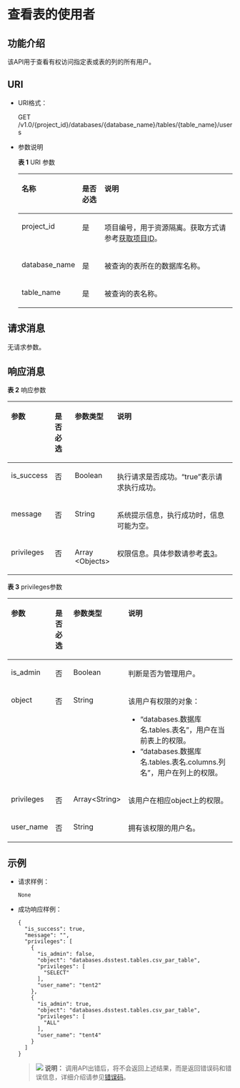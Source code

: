 # 查看表的使用者<a name="dli_02_0041"></a>

## 功能介绍<a name="sd6e8c88e7f1940f2874203753a466f65"></a>

该API用于查看有权访问指定表或表的列的所有用户。

## URI<a name="s5d7df6cd9c2d47028149e6d4427a8c62"></a>

-   URI格式：

    GET /v1.0/\{project\_id\}/databases/\{database\_name\}/tables/\{table\_name\}/users

-   参数说明

    **表 1**  URI 参数

    <a name="zh-cn_topic_0069077918_table43238749"></a>
    <table><thead align="left"><tr id="zh-cn_topic_0069077918_row10278610"><th class="cellrowborder" valign="top" width="18.87%" id="mcps1.2.4.1.1"><p id="a35bce72f7ded4b6ca6e6e7b072f761fe"><a name="a35bce72f7ded4b6ca6e6e7b072f761fe"></a><a name="a35bce72f7ded4b6ca6e6e7b072f761fe"></a>名称</p>
    </th>
    <th class="cellrowborder" valign="top" width="11.05%" id="mcps1.2.4.1.2"><p id="ac062951b77994dac995dfc893a33c0b0"><a name="ac062951b77994dac995dfc893a33c0b0"></a><a name="ac062951b77994dac995dfc893a33c0b0"></a>是否必选</p>
    </th>
    <th class="cellrowborder" valign="top" width="70.08%" id="mcps1.2.4.1.3"><p id="aa286ad371d454f5aa19bff6be13f6014"><a name="aa286ad371d454f5aa19bff6be13f6014"></a><a name="aa286ad371d454f5aa19bff6be13f6014"></a>说明</p>
    </th>
    </tr>
    </thead>
    <tbody><tr id="row6409104654212"><td class="cellrowborder" valign="top" width="18.87%" headers="mcps1.2.4.1.1 "><p id="zh-cn_topic_0069077803_p43412436"><a name="zh-cn_topic_0069077803_p43412436"></a><a name="zh-cn_topic_0069077803_p43412436"></a>project_id</p>
    </td>
    <td class="cellrowborder" valign="top" width="11.05%" headers="mcps1.2.4.1.2 "><p id="zh-cn_topic_0069077803_p26746391"><a name="zh-cn_topic_0069077803_p26746391"></a><a name="zh-cn_topic_0069077803_p26746391"></a>是</p>
    </td>
    <td class="cellrowborder" valign="top" width="70.08%" headers="mcps1.2.4.1.3 "><p id="p1310472724012"><a name="p1310472724012"></a><a name="p1310472724012"></a>项目编号，用于资源隔离。获取方式请参考<a href="获取项目ID.md">获取项目ID</a>。</p>
    </td>
    </tr>
    <tr id="zh-cn_topic_0069077918_row24370534"><td class="cellrowborder" valign="top" width="18.87%" headers="mcps1.2.4.1.1 "><p id="zh-cn_topic_0069077918_p27856265"><a name="zh-cn_topic_0069077918_p27856265"></a><a name="zh-cn_topic_0069077918_p27856265"></a>database_name</p>
    </td>
    <td class="cellrowborder" valign="top" width="11.05%" headers="mcps1.2.4.1.2 "><p id="zh-cn_topic_0069077918_p41764972"><a name="zh-cn_topic_0069077918_p41764972"></a><a name="zh-cn_topic_0069077918_p41764972"></a>是</p>
    </td>
    <td class="cellrowborder" valign="top" width="70.08%" headers="mcps1.2.4.1.3 "><p id="zh-cn_topic_0069077918_p27519543"><a name="zh-cn_topic_0069077918_p27519543"></a><a name="zh-cn_topic_0069077918_p27519543"></a>被查询的表所在的数据库名称。</p>
    </td>
    </tr>
    <tr id="zh-cn_topic_0069077918_row46349299"><td class="cellrowborder" valign="top" width="18.87%" headers="mcps1.2.4.1.1 "><p id="zh-cn_topic_0069077918_p63305775"><a name="zh-cn_topic_0069077918_p63305775"></a><a name="zh-cn_topic_0069077918_p63305775"></a>table_name</p>
    </td>
    <td class="cellrowborder" valign="top" width="11.05%" headers="mcps1.2.4.1.2 "><p id="zh-cn_topic_0069077918_p27494118"><a name="zh-cn_topic_0069077918_p27494118"></a><a name="zh-cn_topic_0069077918_p27494118"></a>是</p>
    </td>
    <td class="cellrowborder" valign="top" width="70.08%" headers="mcps1.2.4.1.3 "><p id="zh-cn_topic_0069077918_p12431106"><a name="zh-cn_topic_0069077918_p12431106"></a><a name="zh-cn_topic_0069077918_p12431106"></a>被查询的表名称。</p>
    </td>
    </tr>
    </tbody>
    </table>


## 请求消息<a name="s0321aaf2b6284c30a7005c347cb5221f"></a>

无请求参数。

## 响应消息<a name="sd9070f4194864f98afe3de3144ecde9f"></a>

**表 2**  响应参数

<a name="zh-cn_topic_0069077918_table21854507"></a>
<table><thead align="left"><tr id="zh-cn_topic_0069077918_row1790386"><th class="cellrowborder" valign="top" width="11.64%" id="mcps1.2.5.1.1"><p id="a9eb53c603ed9485fb7c6e3f4f8ae53b3"><a name="a9eb53c603ed9485fb7c6e3f4f8ae53b3"></a><a name="a9eb53c603ed9485fb7c6e3f4f8ae53b3"></a>参数</p>
</th>
<th class="cellrowborder" valign="top" width="9.47%" id="mcps1.2.5.1.2"><p id="p2014422512351"><a name="p2014422512351"></a><a name="p2014422512351"></a>是否必选</p>
</th>
<th class="cellrowborder" valign="top" width="18.63%" id="mcps1.2.5.1.3"><p id="a22ea636f3fe441229b86c5f27471efb1"><a name="a22ea636f3fe441229b86c5f27471efb1"></a><a name="a22ea636f3fe441229b86c5f27471efb1"></a>参数类型</p>
</th>
<th class="cellrowborder" valign="top" width="60.260000000000005%" id="mcps1.2.5.1.4"><p id="ab8d3aa509ab24b35bfcfc434c8ac9a6c"><a name="ab8d3aa509ab24b35bfcfc434c8ac9a6c"></a><a name="ab8d3aa509ab24b35bfcfc434c8ac9a6c"></a>说明</p>
</th>
</tr>
</thead>
<tbody><tr id="zh-cn_topic_0069077918_row63130693"><td class="cellrowborder" valign="top" width="11.64%" headers="mcps1.2.5.1.1 "><p id="zh-cn_topic_0069077918_p13312517"><a name="zh-cn_topic_0069077918_p13312517"></a><a name="zh-cn_topic_0069077918_p13312517"></a>is_success</p>
</td>
<td class="cellrowborder" valign="top" width="9.47%" headers="mcps1.2.5.1.2 "><p id="p1414462510354"><a name="p1414462510354"></a><a name="p1414462510354"></a>否</p>
</td>
<td class="cellrowborder" valign="top" width="18.63%" headers="mcps1.2.5.1.3 "><p id="zh-cn_topic_0069077918_p34793626"><a name="zh-cn_topic_0069077918_p34793626"></a><a name="zh-cn_topic_0069077918_p34793626"></a>Boolean</p>
</td>
<td class="cellrowborder" valign="top" width="60.260000000000005%" headers="mcps1.2.5.1.4 "><p id="p1260053913153"><a name="p1260053913153"></a><a name="p1260053913153"></a>执行请求是否成功。<span class="parmvalue" id="parmvalue11899883161058"><a name="parmvalue11899883161058"></a><a name="parmvalue11899883161058"></a>“true”</span>表示请求执行成功。</p>
</td>
</tr>
<tr id="zh-cn_topic_0069077918_row64511672"><td class="cellrowborder" valign="top" width="11.64%" headers="mcps1.2.5.1.1 "><p id="zh-cn_topic_0069077918_p58062983"><a name="zh-cn_topic_0069077918_p58062983"></a><a name="zh-cn_topic_0069077918_p58062983"></a>message</p>
</td>
<td class="cellrowborder" valign="top" width="9.47%" headers="mcps1.2.5.1.2 "><p id="p101448253356"><a name="p101448253356"></a><a name="p101448253356"></a>否</p>
</td>
<td class="cellrowborder" valign="top" width="18.63%" headers="mcps1.2.5.1.3 "><p id="zh-cn_topic_0069077918_p41325255"><a name="zh-cn_topic_0069077918_p41325255"></a><a name="zh-cn_topic_0069077918_p41325255"></a>String</p>
</td>
<td class="cellrowborder" valign="top" width="60.260000000000005%" headers="mcps1.2.5.1.4 "><p id="p1600193917153"><a name="p1600193917153"></a><a name="p1600193917153"></a>系统提示信息，执行成功时，信息可能为空。</p>
</td>
</tr>
<tr id="row62331737151936"><td class="cellrowborder" valign="top" width="11.64%" headers="mcps1.2.5.1.1 "><p id="p27546183151952"><a name="p27546183151952"></a><a name="p27546183151952"></a>privileges</p>
</td>
<td class="cellrowborder" valign="top" width="9.47%" headers="mcps1.2.5.1.2 "><p id="p1214432517351"><a name="p1214432517351"></a><a name="p1214432517351"></a>否</p>
</td>
<td class="cellrowborder" valign="top" width="18.63%" headers="mcps1.2.5.1.3 "><p id="p6340639151952"><a name="p6340639151952"></a><a name="p6340639151952"></a>Array &lt;Objects&gt;</p>
</td>
<td class="cellrowborder" valign="top" width="60.260000000000005%" headers="mcps1.2.5.1.4 "><p id="p25622788151936"><a name="p25622788151936"></a><a name="p25622788151936"></a>权限信息。具体参数请参考<a href="#table56781141366">表3</a>。</p>
</td>
</tr>
</tbody>
</table>

**表 3**  privileges参数

<a name="table56781141366"></a>
<table><thead align="left"><tr id="row17679514153613"><th class="cellrowborder" valign="top" width="11.64%" id="mcps1.2.5.1.1"><p id="p8679201415369"><a name="p8679201415369"></a><a name="p8679201415369"></a>参数</p>
</th>
<th class="cellrowborder" valign="top" width="9.47%" id="mcps1.2.5.1.2"><p id="p1867912140364"><a name="p1867912140364"></a><a name="p1867912140364"></a>是否必选</p>
</th>
<th class="cellrowborder" valign="top" width="12.989999999999998%" id="mcps1.2.5.1.3"><p id="p1667911142365"><a name="p1667911142365"></a><a name="p1667911142365"></a>参数类型</p>
</th>
<th class="cellrowborder" valign="top" width="65.9%" id="mcps1.2.5.1.4"><p id="p3679814183615"><a name="p3679814183615"></a><a name="p3679814183615"></a>说明</p>
</th>
</tr>
</thead>
<tbody><tr id="row368081418361"><td class="cellrowborder" valign="top" width="11.64%" headers="mcps1.2.5.1.1 "><p id="p176817144368"><a name="p176817144368"></a><a name="p176817144368"></a>is_admin</p>
</td>
<td class="cellrowborder" valign="top" width="9.47%" headers="mcps1.2.5.1.2 "><p id="p7681151412369"><a name="p7681151412369"></a><a name="p7681151412369"></a>否</p>
</td>
<td class="cellrowborder" valign="top" width="12.989999999999998%" headers="mcps1.2.5.1.3 "><p id="p106811814133611"><a name="p106811814133611"></a><a name="p106811814133611"></a>Boolean</p>
</td>
<td class="cellrowborder" valign="top" width="65.9%" headers="mcps1.2.5.1.4 "><p id="p156811114173615"><a name="p156811114173615"></a><a name="p156811114173615"></a>判断是否为管理用户。</p>
</td>
</tr>
<tr id="row1168116140360"><td class="cellrowborder" valign="top" width="11.64%" headers="mcps1.2.5.1.1 "><p id="p368171410366"><a name="p368171410366"></a><a name="p368171410366"></a>object</p>
</td>
<td class="cellrowborder" valign="top" width="9.47%" headers="mcps1.2.5.1.2 "><p id="p26817149363"><a name="p26817149363"></a><a name="p26817149363"></a>否</p>
</td>
<td class="cellrowborder" valign="top" width="12.989999999999998%" headers="mcps1.2.5.1.3 "><p id="p14681171413368"><a name="p14681171413368"></a><a name="p14681171413368"></a>String</p>
</td>
<td class="cellrowborder" valign="top" width="65.9%" headers="mcps1.2.5.1.4 "><p id="p268181443618"><a name="p268181443618"></a><a name="p268181443618"></a>该用户有权限的对象：</p>
<a name="ul26811114153611"></a><a name="ul26811114153611"></a><ul id="ul26811114153611"><li>“databases.数据库名.tables.表名”，用户在当前表上的权限。</li><li>“databases.数据库名.tables.表名.columns.列名”，用户在列上的权限。</li></ul>
</td>
</tr>
<tr id="row7682171418365"><td class="cellrowborder" valign="top" width="11.64%" headers="mcps1.2.5.1.1 "><p id="p1568218145363"><a name="p1568218145363"></a><a name="p1568218145363"></a>privileges</p>
</td>
<td class="cellrowborder" valign="top" width="9.47%" headers="mcps1.2.5.1.2 "><p id="p1068212142365"><a name="p1068212142365"></a><a name="p1068212142365"></a>否</p>
</td>
<td class="cellrowborder" valign="top" width="12.989999999999998%" headers="mcps1.2.5.1.3 "><p id="p1068231493612"><a name="p1068231493612"></a><a name="p1068231493612"></a><span>Array</span><span>&lt;</span><span>String</span><span>&gt;</span></p>
</td>
<td class="cellrowborder" valign="top" width="65.9%" headers="mcps1.2.5.1.4 "><p id="p13682314163612"><a name="p13682314163612"></a><a name="p13682314163612"></a>该用户在相应object上的权限。</p>
</td>
</tr>
<tr id="row9682181415363"><td class="cellrowborder" valign="top" width="11.64%" headers="mcps1.2.5.1.1 "><p id="p11682614183616"><a name="p11682614183616"></a><a name="p11682614183616"></a>user_name</p>
</td>
<td class="cellrowborder" valign="top" width="9.47%" headers="mcps1.2.5.1.2 "><p id="p4682171483612"><a name="p4682171483612"></a><a name="p4682171483612"></a>否</p>
</td>
<td class="cellrowborder" valign="top" width="12.989999999999998%" headers="mcps1.2.5.1.3 "><p id="p5682814103618"><a name="p5682814103618"></a><a name="p5682814103618"></a>String</p>
</td>
<td class="cellrowborder" valign="top" width="65.9%" headers="mcps1.2.5.1.4 "><p id="p5682161413365"><a name="p5682161413365"></a><a name="p5682161413365"></a>拥有该权限的用户名。</p>
</td>
</tr>
</tbody>
</table>

## 示例<a name="section4788096615388"></a>

-   请求样例：

    ```
    None
    ```

-   成功响应样例：

    ```
    {
      "is_success": true,
      "message": "",
      "privileges": [
        {
          "is_admin": false,
          "object": "databases.dsstest.tables.csv_par_table",
          "privileges": [
            "SELECT"
          ],
          "user_name": "tent2"
        },
        {
          "is_admin": true,
          "object": "databases.dsstest.tables.csv_par_table",
          "privileges": [
            "ALL"
          ],
          "user_name": "tent4"
        }
      ]
    }
    ```

    >![](public_sys-resources/icon-note.gif) **说明：** 
    >调用API出错后，将不会返回上述结果，而是返回错误码和错误信息，详细介绍请参见[错误码](错误码.md)。


